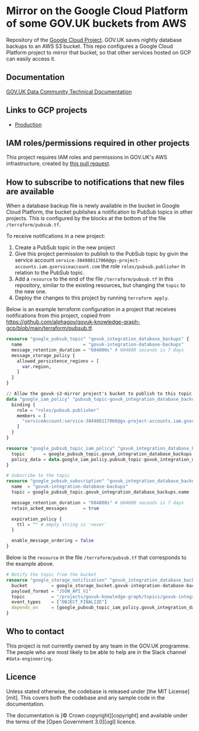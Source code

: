 # Mirror on the Google Cloud Platform of some GOV.UK buckets from AWS

Repository of the [Google Cloud
Project](https://console.cloud.google.com/welcome?project=govuk-s3-mirror).
GOV.UK saves nightly database backups to an AWS S3 bucket.  This repo configures
a Google Cloud Platform project to mirror that bucket, so that other services
hosted on GCP can easily access it.

## Documentation

[GOV.UK Data Community Technical Documentation](https://docs.data-community.publishing.service.gov.uk/analysis/govgraph/pipeline-v2/)

## Links to GCP projects

* [Production](https://console.cloud.google.com/welcome?project=govuk-s3-mirror)

## IAM roles/permissions required in other projects

This project requires IAM roles and permissions in GOV.UK's AWS infrastructure, created
by [this pull request](https://github.com/alphagov/govuk-aws/pull/1630).

## How to subscribe to notifications that new files are available

When a database backup file is newly available in the bucket in Google Cloud
Platform, the bucket publishes a notification to PubSub topics in other
projects.  This is configured by the blocks at the bottom of the file
`/terraform/pubsub.tf`.

To receive notifications in a new project:

1. Create a PubSub topic in the new project
2. Give this project permission to publish to the PubSub topic by givin the
   service account
   `service-384988117066@gs-project-accounts.iam.gserviceaccount.com` the role
   `roles/pubsub.publisher` in relation to the PubSub topic.
3. Add a `resource` to the end of the file `/terraform/pubsub.tf` in this
   repository, similar to the existing resources, but changing the `topic` to
   the new one.
4. Deploy the changes to this project by running `terraform apply`.

Below is an example terraform configuration in a project that receives notifications from
this project, copied from
https://github.com/alphagov/govuk-knowledge-graph-gcp/blob/main/terraform/pubsub.tf.

```terraform
resource "google_pubsub_topic" "govuk_integration_database_backups" {
  name                       = "govuk-integration-database-backups"
  message_retention_duration = "604800s" # 604800 seconds is 7 days
  message_storage_policy {
    allowed_persistence_regions = [
      var.region,
    ]
  }
}

// Allow the govuk-s3-mirror project's bucket to publish to this topic
data "google_iam_policy" "pubsub_topic-govuk_integration_database_backups" {
  binding {
    role = "roles/pubsub.publisher"
    members = [
      "serviceAccount:service-384988117066@gs-project-accounts.iam.gserviceaccount.com"
    ]
  }
}

resource "google_pubsub_topic_iam_policy" "govuk_integration_database_backups" {
  topic       = google_pubsub_topic.govuk_integration_database_backups.name
  policy_data = data.google_iam_policy.pubsub_topic-govuk_integration_database_backups.policy_data
}

# Subscribe to the topic
resource "google_pubsub_subscription" "govuk_integration_database_backups" {
  name  = "govuk-integration-database-backups"
  topic = google_pubsub_topic.govuk_integration_database_backups.name

  message_retention_duration = "604800s" # 604800 seconds is 7 days
  retain_acked_messages      = true

  expiration_policy {
    ttl = "" # empty string is 'never'
  }

  enable_message_ordering = false
}
```

Below is the `resource` in the file `/terraform/pubsub.tf` that corresponds to
the example above.

```terraform
# Notify the topic from the bucket
resource "google_storage_notification" "govuk_integration_database_backups-govuk_knowledge_graph" {
  bucket         = google_storage_bucket.govuk-integration-database-backups.name
  payload_format = "JSON_API_V1"
  topic          = "/projects/govuk-knowledge-graph/topics/govuk-integration-database-backups"
  event_types    = ["OBJECT_FINALIZE"]
  depends_on     = [google_pubsub_topic_iam_policy.govuk_integration_database_backups]
}
```

## Who to contact

This project is not currently owned by any team in the GOV.UK programme. The
people who are most likely to be able to help are in the Slack channel
`#data-engineering`.

## Licence

Unless stated otherwise, the codebase is released under [the MIT License][mit].
This covers both the codebase and any sample code in the documentation.

The documentation is [© Crown copyright][copyright] and available under the terms
of the [Open Government 3.0][ogl] licence.
